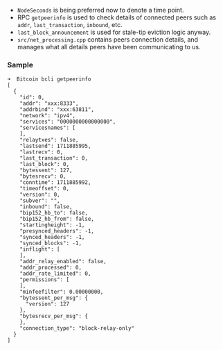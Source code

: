 - `NodeSeconds` is being preferred now to denote a time point.
- RPC `getpeerinfo` is used to check details of connected peers such as `addr`, `last_transaction`, `inbound`, etc.
- `last_block_announcement` is used for stale-tip eviction logic anyway.
- `src/net_processing.cpp` contains peers connection details, and manages what all details peers have been communicating to us.

### Sample
```commandline
➜  Bitcoin bcli getpeerinfo
[
  {
    "id": 0,
    "addr": "xxx:8333",
    "addrbind": "xxx:63811",
    "network": "ipv4",
    "services": "0000000000000000",
    "servicesnames": [
    ],
    "relaytxes": false,
    "lastsend": 1711885995,
    "lastrecv": 0,
    "last_transaction": 0,
    "last_block": 0,
    "bytessent": 127,
    "bytesrecv": 0,
    "conntime": 1711885992,
    "timeoffset": 0,
    "version": 0,
    "subver": "",
    "inbound": false,
    "bip152_hb_to": false,
    "bip152_hb_from": false,
    "startingheight": -1,
    "presynced_headers": -1,
    "synced_headers": -1,
    "synced_blocks": -1,
    "inflight": [
    ],
    "addr_relay_enabled": false,
    "addr_processed": 0,
    "addr_rate_limited": 0,
    "permissions": [
    ],
    "minfeefilter": 0.00000000,
    "bytessent_per_msg": {
      "version": 127
    },
    "bytesrecv_per_msg": {
    },
    "connection_type": "block-relay-only"
  }
]
```